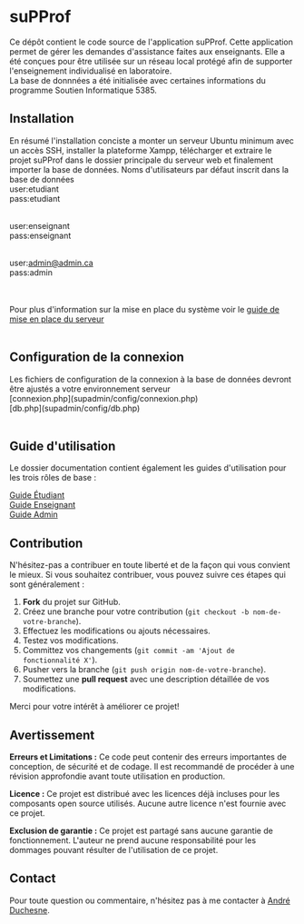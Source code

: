 # suPProf
 Ce dépôt contient le code source de l'application suPProf. Cette application permet de gérer les demandes d'assistance faites aux enseignants.
 Elle a été conçues pour être utilisée sur un réseau local protégé afin de supporter l'enseignement individualisé en laboratoire.  
 La base de donnnées a été initialisée avec certaines informations du programme Soutien Informatique 5385. 
 
<h2>Installation</h2>
En résumé l'installation conciste a monter un serveur Ubuntu minimum avec un accès SSH, installer la plateforme Xampp, télécharger et extraire le projet suPProf dans le dossier principale du serveur web et finalement importer la base de données. 
Noms d'utilisateurs par défaut inscrit dans la base de données<br/>
user:etudiant<br/>
pass:etudiant<br/><br/>

user:enseignant<br/>
pass:enseignant<br/><br/>

user:admin@admin.ca<br/>
pass:admin<br/><br/><br/>

Pour plus d'information sur la mise en place du système voir le [guide de mise en place du serveur](docs/admins/Guide-de-mise-en-place-du-serveur-Ubuntu-pour-suPProf.pdf)<br/><br/>


<h2>Configuration de la connexion</h2>
Les fichiers de configuration de la connexion à la base de données devront être ajustés a votre environnement serveur<br/>
[connexion.php](supadmin/config/connexion.php) <br/>
[db.php](supadmin/config/db.php)<br/><br/>

<h2>Guide d'utilisation</h2>
Le dossier documentation contient également les guides d'utilisation pour les trois rôles de base :<br/>

[Guide Étudiant](./docs/eleves/supprof-etudiants.pdf) <br/>
[Guide Enseignant](./docs/enseignants/supprof-enseignants.pdf)<br/>
[Guide Admin](./docs/admins/supprof-administrateur.pdf)<br/>

<h2>Contribution</h2>

N'hésitez-pas a contribuer en toute liberté et de la façon qui vous convient le mieux. Si vous souhaitez contribuer, vous pouvez suivre ces étapes qui sont généralement :

1. **Fork** du projet sur GitHub.
2. Créez une branche pour votre contribution (`git checkout -b nom-de-votre-branche`).
3. Effectuez les modifications ou ajouts nécessaires.
4. Testez vos modifications.
5. Committez vos changements (`git commit -am 'Ajout de fonctionnalité X'`).
6. Pusher vers la branche (`git push origin nom-de-votre-branche`).
7. Soumettez une **pull request** avec une description détaillée de vos modifications.

Merci pour votre intérêt à améliorer ce projet!


<h2>Avertissement</h2> 

**Erreurs et Limitations :** Ce code peut contenir des erreurs importantes de conception, de sécurité et de codage. Il est recommandé de procéder à une révision approfondie avant toute utilisation en production.

**Licence :** Ce projet est distribué avec les licences déjà incluses pour les composants open source utilisés. Aucune autre licence n'est fournie avec ce projet.

**Exclusion de garantie :** Ce projet est partagé sans aucune garantie de fonctionnement. L'auteur ne prend aucune responsabilité pour les dommages pouvant résulter de l'utilisation de ce projet.

<h2>Contact</h2>

Pour toute question ou commentaire, n'hésitez pas à me contacter à [André Duchesne](mailto://andre.duchesne@cssdd.gouv.qc.ca).


